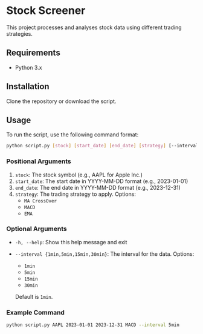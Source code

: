 # Stock Screener

This project processes and analyses stock data using different trading strategies.

## Requirements

- Python 3.x

## Installation

Clone the repository or download the script.

## Usage

To run the script, use the following command format:

```sh
python script.py [stock] [start_date] [end_date] [strategy] [--interval INTERVAL]
```

### Positional Arguments

1. `stock`: The stock symbol (e.g., AAPL for Apple Inc.)
2. `start_date`: The start date in YYYY-MM-DD format (e.g., 2023-01-01)
3. `end_date`: The end date in YYYY-MM-DD format (e.g., 2023-12-31)
4. `strategy`: The trading strategy to apply. Options:
   - `MA CrossOver`
   - `MACD`
   - `EMA`

### Optional Arguments

- `-h, --help`: Show this help message and exit
- `--interval {1min,5min,15min,30min}`: The interval for the data. Options:
  - `1min`
  - `5min`
  - `15min`
  - `30min`
  
  Default is `1min`.

### Example Command

```sh
python script.py AAPL 2023-01-01 2023-12-31 MACD --interval 5min
```
```